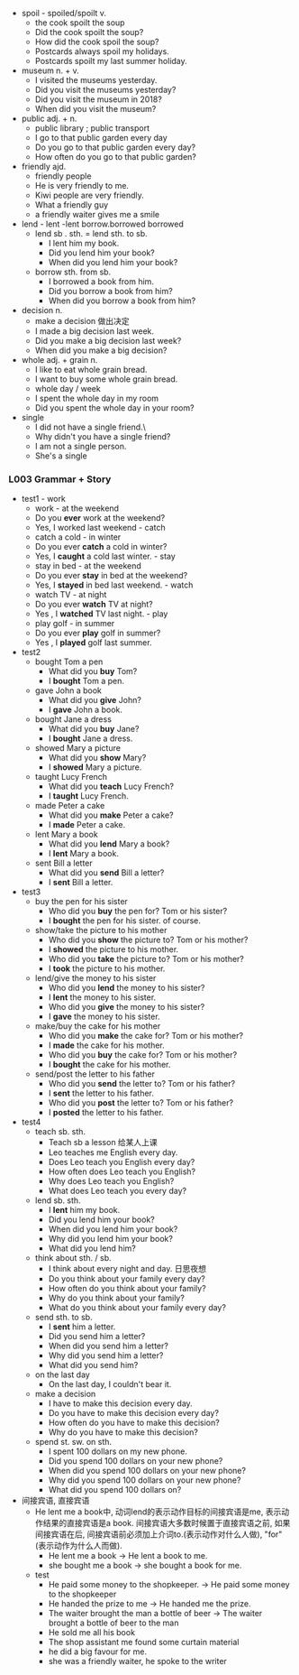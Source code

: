 - spoil - spoiled/spoilt v.
   - the cook spoilt the soup
   - Did the cook spoilt the soup?
   - How did the cook spoil the soup?
   - Postcards always spoil my holidays.
   - Postcards spoilt my last summer holiday.
-  museum n. + v.
   - I visited the museums yesterday.
   - Did you visit the museums yesterday?
   - Did you visit the museum in 2018?
   - When did you visit the museum?
-  public adj. + n.
   - public library ; public transport
   - I go to that public garden every day
   - Do you go to that public garden every day?
   - How often do you go to that public garden?
-  friendly ajd.
   - friendly people
   - He is very friendly to me.
   - Kiwi people are very friendly.
   - What a friendly guy
   - a friendly waiter gives me a smile
- lend - lent -lent borrow.borrowed borrowed
   - lend sb . sth. = lend sth. to sb.
     - I lent him my book.
     - Did you lend him your book?
     - When did you lend him your book?
   - borrow sth. from sb.
     - I borrowed a book from him.
     - Did you borrow a book from him?
     - When did you borrow a book from him? 
- decision n.
    - make a decision 做出决定
    - I made a big decision last week.
    - Did you make a big decision last week?
    - When did you make a big decision?
- whole adj. + grain n.
  - I like to eat whole grain bread.
  - I want to buy some whole grain bread.
  - whole day / week
  - I spent the whole day in my room
  - Did you spent the whole day in your room?
- single
  - I did not have a single friend.\
  - Why didn't you have a single friend?
  - I am not a single person.
  - She's a single

### L003 Grammar + Story
  -  test1
    - work
      - work - at the weekend
      - Do you **ever** work at the weekend?
      - Yes, I worked last weekend
    - catch
      - catch a cold - in winter
      - Do you ever **catch** a cold in winter?
      - Yes, I **caught** a cold last winter.
    - stay
      - stay in bed - at the weekend
      - Do you ever **stay** in bed at the weekend?
      - Yes, I **stayed** in bed last weekend.
    - watch 
      - watch TV - at night
      - Do you ever **watch** TV at night?
      - Yes , I **watched** TV last night.
    - play
      - play golf - in summer
      - Do you ever **play** golf in summer?
      - Yes , I **played** golf last summer.
  -  test2
     -  bought Tom a pen
        -  What did you **buy** Tom? 
        -  I **bought** Tom a pen.
     -  gave John a book
        -  What did you **give** John?
        -  I **gave** John a book.
     - bought Jane a dress
        - What did you **buy** Jane?
        - I **bought** Jane a dress.
     - showed Mary a picture
        - What did you **show** Mary?
        - I **showed** Mary a picture.
     - taught Lucy French
       - What did you **teach** Lucy French?
       - I **taught** Lucy French.
     - made Peter a cake
       - What did you **make** Peter a cake?
       - I **made** Peter a cake.
     - lent Mary a book
       - What did you **lend** Mary a book?
       - I **lent** Mary a book.
     - sent Bill a letter
       - What did you **send** Bill a letter?
       - I **sent** Bill a letter.
  - test3
    - buy the pen for his sister
      - Who did you **buy** the pen for? Tom or his sister?
      - I **bought** the pen for his sister. of course.
    - show/take the picture to his mother
      - Who did you **show** the picture to? Tom or his mother?
      - I **showed** the picture to his mother. 
      - Who did you **take** the picture to? Tom or his mother?
      - I **took** the picture to his mother. 
    - lend/give the money to his sister
      - Who did you **lend** the money to his sister?
      - I **lent** the money to his sister.
      - Who did you **give** the money to his sister?
      - I **gave** the money to his sister.
    - make/buy the cake for his mother
      - Who did you **make** the cake for? Tom or his mother?
      - I **made** the cake for his mother.
      - Who did you **buy** the cake for? Tom or his mother?
      - I **bought** the cake for his mother.
    - send/post the letter to his father
      - Who did you **send** the letter to? Tom or his father?
      - I **sent** the letter to his father.
      - Who did you **post** the letter to? Tom or his father?
      - I **posted** the letter to his father.
  - test4
    - teach sb. sth.
      - Teach sb a lesson 给某人上课
      - Leo teaches me English every day.
      - Does Leo teach you English every day?
      - How often does Leo teach you English?
      - Why does Leo teach you English?
      - What does Leo teach you every day?
    - lend sb. sth.
      - I **lent** him my book.
      - Did you lend him your book?
      - When did you lend him your book?
      - Why did you lend him your book?
      - What did you lend him?
    - think about sth. / sb. 
      - I think about every night and day. 日思夜想
      - Do you think about your family every day?
      - How often do you think about your family?
      - Why do you think about your family?
      - What do you think about your family every day?
    - send sth. to sb.
      - I **sent** him a letter.
      - Did you send him a letter?
      - When did you send him a letter?
      - Why did you send him a letter?
      - What did you send him?
    - on the last day
      - On the last day, I couldn't bear it.
    - make a decision
      - I have to make this decision every day.
      - Do you have to make this decision every day?
      - How often do you have to make this decision?
      - Why do you have to make this decision?
    - spend st. sw. on sth.
      - I spent 100 dollars on my new phone.
      - Did you spend 100 dollars on your new phone?
      - When did you spend 100 dollars on your new phone?
      - Why did you spend 100 dollars on your new phone?
      - What did you spend 100 dollars on?
  - 间接宾语, 直接宾语
    - He lent me a book中, 动词lend的表示动作目标的间接宾语是me, 表示动作结果的直接宾语是a book. 间接宾语大多数时候置于直接宾语之前, 如果间接宾语在后, 间接宾语前必须加上介词to.(表示动作对什么人做), "for" (表示动作为什么人而做).
      - He lent me a book -> He lent a book to me.
      - she bought me a book -> she bought a book for me.
    - test
      - He paid some money to the shopkeeper. -> He paid some money to the shopkeeper
      - He handed the prize to me -> He handed me the prize.
      - The waiter brought the man a bottle of beer -> The waiter brought a bottle of beer to the man
      - He sold me all his book
      - The shop assistant me found some curtain material
      - he did a big favour for me.
      - she was a friendly waiter, he spoke to the writer 


